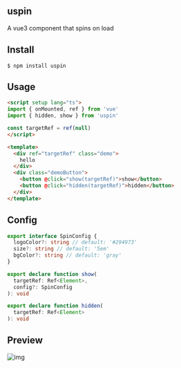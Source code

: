 ## uspin

A vue3 component that spins on load

## Install

```shell
$ npm install uspin
```

## Usage

```html
<script setup lang="ts">
import { onMounted, ref } from 'vue'
import { hidden, show } from 'uspin'

const targetRef = ref(null)
</script>

<template>
  <div ref="targetRef" class="demo">
    hello
  </div>
  <div class="demoButton">
    <button @click="show(targetRef)">show</button>
    <button @click="hidden(targetRef)">hidden</button>
  </div>
</template>
```

## Config

```ts
export interface SpinConfig {
  logoColor?: string // default: '#294973'
  size?: string // default: '5em'
  bgColor?: string // default: 'gray'
}

export declare function show(
  targetRef: Ref<Element>,
  config?: SpinConfig
): void

export declare function hidden(
  targetRef: Ref<Element>
): void
```

## Preview

![img](https://img-blog.csdnimg.cn/db951889fe19472db1a48fa22ab64d18.gif)